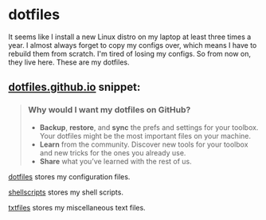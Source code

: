 # dotfiles

It seems like I install a new Linux distro on my laptop at least three times a year. I almost always forget to copy my configs over, which means I have to rebuild them from scratch. I'm tired of losing my configs. So from now on, they live here. These are my dotfiles.

## [dotfiles.github.io](https://dotfiles.github.io/) snippet:
> ### Why would I want my dotfiles on GitHub?
> * **Backup**, **restore**, and **sync** the prefs and settings for your toolbox. Your dotfiles might be the most important files on your machine.
> * **Learn** from the community. Discover new tools for your toolbox and new tricks for the ones you already use.
> * **Share** what you’ve learned with the rest of us.

[dotfiles](https://github.com/DrewHans555/dotfiles/) stores my configuration files.

[shellscripts](https://github.com/DrewHans555/shellscripts/) stores my shell scripts.

[txtfiles](https://github.com/DrewHans555/txtfiles/) stores my miscellaneous text files.
